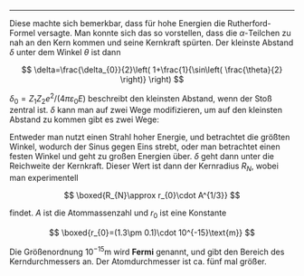 ***

Diese machte sich bemerkbar, dass für hohe Energien die Rutherford-Formel versagte. Man konnte sich das so vorstellen, dass die $\alpha$-Teilchen zu nah an den Kern kommen und seine Kernkraft spürten. Der kleinste Abstand $\delta$ unter dem Winkel $\theta$ ist dann

$$
\delta=\frac{\delta_{0}}{2}\left( 1+\frac{1}{\sin\left( \frac{\theta}{2} \right)} \right)
$$

$\delta_{0}=Z_{1}Z_{2}e^{2} /(4\pi\varepsilon_{0}E)$ beschreibt den kleinsten Abstand, wenn der Stoß zentral ist. $\delta$ kann man auf zwei Wege modifizieren, um auf den kleinsten Abstand zu kommen gibt es zwei Wege:

Entweder man nutzt einen Strahl hoher Energie, und betrachtet die größten Winkel, wodurch der Sinus gegen Eins strebt, oder man betrachtet einen festen Winkel und geht zu großen Energien über. $\delta$ geht dann unter die Reichweite der Kernkraft. Dieser Wert ist dann der Kernradius $R_{N}$, wobei man experimentell

$$
\boxed{R_{N}\approx r_{0}\cdot A^{1/3}}
$$

findet. $A$ ist die Atommassenzahl und $r_{0}$ ist eine Konstante

$$
\boxed{r_{0}=(1.3\pm 0.1)\cdot 10^{-15}\text{m}}
$$

Die Größenordnung $10^{-15}\text{m}$ wird **Fermi** genannt, und gibt den Bereich des Kerndurchmessers an. Der Atomdurchmesser ist ca. fünf mal größer.